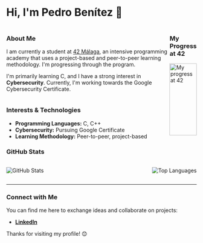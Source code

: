 # Hi, I'm Pedro Benítez 👋

<div style="display: flex; justify-content: space-between;">

<div>

### About Me
I am currently a student at [42 Málaga](https://www.42malaga.com/), an intensive programming academy that uses a project-based and peer-to-peer learning methodology. I'm progressing through the program.

I'm primarily learning C, and I have a strong interest in **Cybersecurity**. Currently, I'm working towards the Google Cybersecurity Certificate.

</div>

<div>

### My Progress at 42
<a href="https://badge.mediaplus.ma/kettlebells/pbenitez?1337Badge=off&UM6P=off">
  <img src="https://badge.mediaplus.ma/kettlebells/pbenitez?1337Badge=off&UM6P=off" alt="My progress at 42" style="width: 100%; max-width: 500px;">
</a>

</div>

</div>

### Interests & Technologies
- **Programming Languages:** C, C++
- **Cybersecurity:** Pursuing Google Certificate
- **Learning Methodology:** Peer-to-peer, project-based

### GitHub Stats
<div style="display: flex; justify-content: space-between;">

<div>

![GitHub Stats](https://github-readme-stats.vercel.app/api?username=pbenitez&show_icons=true&theme=radical)

</div>

<div>

![Top Languages](https://github-readme-stats.vercel.app/api/top-langs/?username=pbenitez&layout=compact&theme=radical)

</div>

</div>

---

### Connect with Me
You can find me here to exchange ideas and collaborate on projects:
- **[LinkedIn](https://www.linkedin.com/in/pbenitez)**

Thanks for visiting my profile! 😊
<!--
**pedrobenitezx/pedrobenitezx** is a ✨ _special_ ✨ repository because its `README.md` (this file) appears on your GitHub profile.

Here are some ideas to get you started:

- 🔭 I’m currently working on ...
- 🌱 I’m currently learning ...
- 👯 I’m looking to collaborate on ...
- 🤔 I’m looking for help with ...
- 💬 Ask me about ...
- 📫 How to reach me: ...
- 😄 Pronouns: ...
- ⚡ Fun fact: ...
-->

